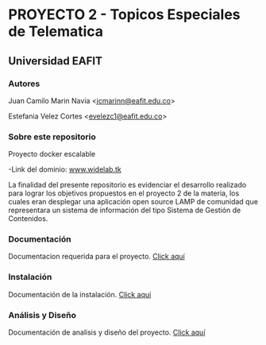 # PROYECTO 2 - Topicos Especiales de Telematica

## Universidad EAFIT

### Autores

Juan Camilo Marin Navia <[jcmarinn@eafit.edu.co](mailto:jcmarinn@eafit.edu.co)>

Estefania Velez Cortes <[evelezc1@eafit.edu.co](mailto:evelezc1@eafit.edu.co)>

### Sobre este repositorio

Proyecto docker escalable

-Link del dominio: www.widelab.tk

La finalidad del presente repositorio es evidenciar el desarrollo realizado para lograr los objetivos propuestos en el proyecto 2 de la materia, los cuales eran desplegar una aplicación open source LAMP de comunidad que representara un sistema de información del tipo Sistema de Gestión de Contenidos.

### Documentación 
Documentacion requerida para el proyecto. [Click aquí](https://github.com/evelezc1/Proyecto-2-topicos/tree/main/documentacion)

### Instalación
Documentación de la instalación. [Click aquí](https://github.com/evelezc1/Proyecto-2-topicos/blob/main/documentacion/instalaci%C3%B3n.md)

### Análisis y Diseño
Documentación de analisis y diseño del proyecto. [Click aquí](https://github.com/evelezc1/Proyecto-2-topicos/blob/main/documentacion/analisis%20y%20dise%C3%B1o.md)

